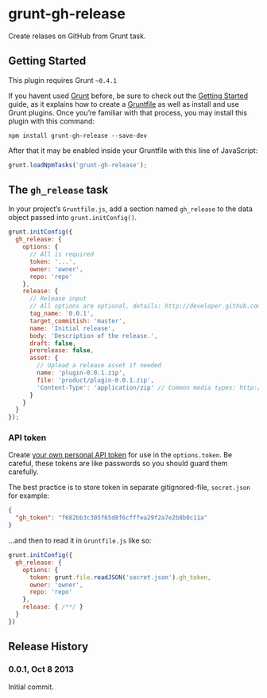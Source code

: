 # grunt-gh-release

Create relases on GitHub from Grunt task.

## Getting Started
This plugin requires Grunt `~0.4.1`

If you havent used [Grunt](http://gruntjs.com/) before, be sure to check out the [Getting Started](http://gruntjs.com/getting-started) guide, as it explains how to create a [Gruntfile](http://gruntjs.com/sample-gruntfile) as well as install and use Grunt plugins. Once you’re familiar with that process, you may install this plugin with this command:

```shell
npm install grunt-gh-release --save-dev
```

After that it may be enabled inside your Gruntfile with this line of JavaScript:

```js
grunt.loadNpmTasks('grunt-gh-release');
```

## The `gh_release` task

In your project’s `Gruntfile.js`, add a section named `gh_release` to the data object passed into `grunt.initConfig()`.

```js
grunt.initConfig({
  gh_release: {
    options: {
      // All is required
      token: '...',
      owner: 'owner',
      repo: 'repo'
    },
    release: {
      // Release input
      // All options are optional, details: http://developer.github.com/v3/repos/releases/#input-1
      tag_name: '0.0.1',
      target_commitish: 'master',
      name: 'Initial release',
      body: 'Description of the release.',
      draft: false,
      prerelease: false,
      asset: {
        // Upload a release asset if needed
        name: 'plugin-0.0.1.zip',
        file: 'product/plugin-0.0.1.zip',
        'Content-Type': 'application/zip' // Common media types: http://en.wikipedia.org/wiki/Internet_media_type#List_of_common_media_types
      }
    }
  }
});
```

### API token

Create [your own personal API token](https://github.com/settings/applications) for use in the `options.token`. Be careful, these tokens are like passwords so you should guard them carefully.

The best practice is to store token in separate gitignored-file, `secret.json` for example:

```json
{
  "gh_token": "f682bb3c305f65d8f6cfffea29f2a7e2b8b0c11a"
}
```

…and then to read it in `Gruntfile.js` like so:

```js
grunt.initConfig({
  gh_release: {
    options: {
      token: grunt.file.readJSON('secret.json').gh_token,
      owner: 'owner',
      repo: 'repo'
    },
    release: { /**/ }
  }
})
```

## Release History
### 0.0.1, Oct 8 2013
Initial commit.
